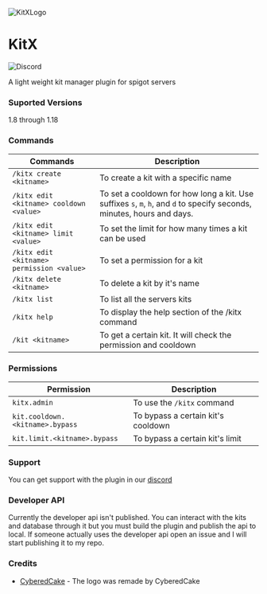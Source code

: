 ![KitXLogo](../main/KitXLogo.png)
# KitX
![Discord](https://discordapp.com/api/guilds/1133528601531252766/widget.png?style=shield)

A light weight kit manager plugin for spigot servers

### Suported Versions
1.8 through 1.18

### Commands
Commands | Description                                                    
-------------- |--------------------------------------------------------
`/kitx create <kitname>` | To create a kit with a specific name
`/kitx edit <kitname> cooldown <value>` | To set a cooldown for how long a kit. Use suffixes `s`, `m`, `h`, and `d` to specify seconds, minutes, hours and days.
`/kitx edit <kitname> limit <value>` | To set the limit for how many times a kit can be used
`/kitx edit <kitname> permission <value>` | To set a permission for a kit
`/kitx delete <kitname>`   | To delete a kit by it's name                                   
`/kitx list` | To list all the servers kits
`/kitx help` | To display the help section of the /kitx command               
`/kit <kitname>` | To get a certain kit. It will check the permission and cooldown 

### Permissions
Permission | Description 
--- | ---
`kitx.admin` | To use the `/kitx` command
`kit.cooldown.<kitname>.bypass` | To bypass a certain kit's cooldown
`kit.limit.<kitname>.bypass` | To bypass a certain kit's limit

### Support
You can get support with the plugin in our [discord](https://discord.gg/DwQHaky3Nf)

### Developer API
Currently the developer api isn't published. You can interact with the kits and database through it but you must build the plugin and publish the api to local. If someone actually uses the developer api open an issue and I will start publishing it to my repo.

### Credits
- [CyberedCake](https://github.com/CyberedCake) - The logo was remade by CyberedCake